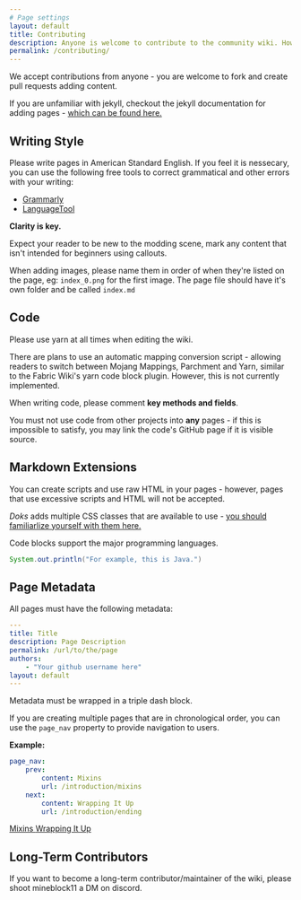 ```yaml
---
# Page settings
layout: default
title: Contributing
description: Anyone is welcome to contribute to the community wiki. However, please follow our writing guidelines.
permalink: /contributing/
---
```


We accept contributions from anyone - you are welcome to fork and create pull requests adding content.

If you are unfamiliar with jekyll, checkout the jekyll documentation for adding pages - [which can be found here.](https://jekyllrb.com/docs/pages/)

## Writing Style

Please write pages in American Standard English. If you feel it is nessecary, you can use the following free tools to correct grammatical and other errors with your writing:

- [Grammarly](https://www.grammarly.com/)
- [LanguageTool](https://languagetool.org/)

<div class="callout callout--info">
    <p><strong>Clarity is key.</strong></p>
    <p>Expect your reader to be new to the modding scene, mark any content that isn't intended for beginners using callouts.</p>
</div>

When adding images, please name them in order of when they're listed on the page, eg: `index_0.png` for the first image. The page file should have it's own folder and be called `index.md`

## Code

Please use yarn at all times when editing the wiki.

There are plans to use an automatic mapping conversion script - allowing readers to switch between Mojang Mappings, Parchment and Yarn, similar to the Fabric Wiki's yarn code block plugin. However, this is not currently implemented.


When writing code, please comment **key methods and fields**.

You must not use code from other projects into **any** pages - if this is impossible to satisfy, you may link the code's GitHub page if it is visible source.

## Markdown Extensions

You can create scripts and use raw HTML in your pages - however, pages that use excessive scripts and HTML will not be accepted.

*Doks* adds multiple CSS classes that are available to use - [you should familiarlize yourself with them here.](https://doks.themejack.com/blue/manage-content)

Code blocks support the major programming languages.

```java
System.out.println("For example, this is Java.")
```

## Page Metadata

All pages must have the following metadata:

```yml
---
title: Title
description: Page Description
permalink: /url/to/the/page
authors:
    - "Your github username here"
layout: default
---
```

Metadata must be wrapped in a triple dash block.

If you are creating multiple pages that are in chronological order, you can use the `page_nav` property to provide navigation to users.

**Example:**

```yml
page_nav:
    prev:
        content: Mixins
        url: /introduction/mixins
    next:
        content: Wrapping It Up
        url: /introduction/ending
```

<a href="/introduction/mixins" class="btn btn--dark btn--rounded btn--w-icon btn--w-icon-left">
	<i class="icon icon--arrow-left"></i>
	Mixins
</a>
<a href="/introduction/ending" class="btn btn--dark btn--rounded btn--w-icon">
	<i class="icon icon--arrow-right"></i>
	Wrapping It Up
</a>


## Long-Term Contributors

If you want to become a long-term contributor/maintainer of the wiki, please shoot mineblock11 a DM on discord.

